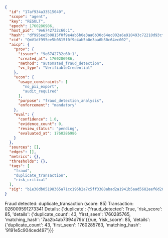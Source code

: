 ```json
{
  "id": "17af934a33515040",
  "scope": "agent",
  "key": "RESULT",
  "epoch": 1760286986,
  "host_pid": "9e6742732c60:1",
  "hash": "df995ee5b0815f0f9e4ab5b0e3aa6b30c64ec002a6e910493c72210d93cfa984",
  "cid": "QmV1df995ee5b0815f0f9e4ab5b0e3aa6b30c64ec002",
  "aicp": {
    "prov": {
      "issuer": "9e6742732c60:1",
      "created_at": 1760286986,
      "method": "automated_fraud_detection",
      "vc_type": "VerifiableCredential"
    },
    "ucon": {
      "usage_constraints": [
        "no_pii_export",
        "audit_required"
      ],
      "purpose": "fraud_detection_analysis",
      "enforcement": "mandatory"
    },
    "eval": {
      "confidence": 1.0,
      "evidence_count": 0,
      "review_status": "pending",
      "evaluated_at": 1760286986
    }
  },
  "sources": [],
  "edges": [],
  "metrics": {},
  "thresholds": {},
  "tags": [
    "fraud",
    "duplicate_transaction",
    "risk_critical"
  ],
  "sig": "b1e30db05198365a71cc196b2a7c5ff3388abad2a1941b5aad5682eef6d20300"
}
```

Fraud detected: duplicate_transaction (score: 85)
Transaction: 026009591273341
Details: {'duplicate': {'fraud_detected': True, 'risk_score': 85, 'details': {'duplicate_count': 43, 'first_seen': 1760285765, 'matching_hash': '7aa2b4ab7394d79b'}}}ue, 'risk_score': 85, 'details': {'duplicate_count': 43, 'first_seen': 1760285763, 'matching_hash': '9191e5c904ced497'}}}